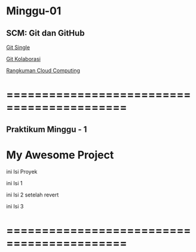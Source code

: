 # Minggu-01
## SCM: Git dan GitHub

[Git Single](git-single.md)

[Git Kolaborasi](git-kolaborasi.md)

[Rangkuman Cloud Computing](rangkuman-cloud-computing.md)

# ===========================================
## Praktikum Minggu - 1
# My Awesome Project

ini Isi Proyek

ini Isi 1

ini Isi 2 setelah revert

ini Isi 3
# ===========================================
